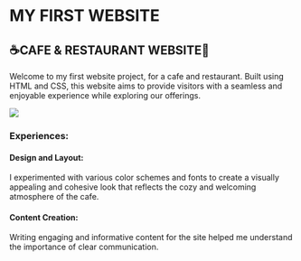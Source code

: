 <h1>MY FIRST WEBSITE</h1>
<h2>☕CAFE & RESTAURANT WEBSITE🍪</h2>
<p>Welcome to my first website project, for a cafe and restaurant. 
Built using HTML and CSS, this website aims to provide visitors with a seamless and enjoyable experience while exploring our offerings.</p>
<img src="page1.jpg"/>
<h3>Experiences:</h3>
<h4>Design and Layout: </h4>
<p>I experimented with various color schemes and fonts to create a visually appealing and cohesive look that reflects the cozy and welcoming atmosphere of the cafe.</p>
<h4>Content Creation: </h4>
<p> Writing engaging and informative content for the site helped me understand the importance of clear communication.</p>
